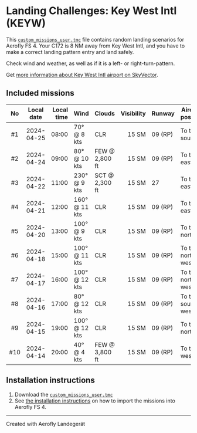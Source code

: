 # Landing Challenges: Key West Intl (KEYW)

This [`custom_missions_user.tmc`](./custom_missions_user.tmc) file contains random landing scenarios for Aerofly FS 4.
Your C172 is 8 NM away from Key West Intl, and you have to make a correct landing pattern entry and land safely.

Check wind and weather, as well as if it is a left- or right-turn-pattern.

Get [more information about Key West Intl airport on SkyVector](https://skyvector.com/airport/KEYW).

## Included missions

| No  | Local date | Local time | Wind          | Clouds         | Visibility | Runway  | Aircraft position |
| :-: | ---------- | ---------: | ------------- | -------------- | ---------: | ------- | ----------------- |
| #1  | 2024-04-25 |      08:00 | 70° @ 8 kts   | CLR            |      15 SM | 09 (RP) | To the south      |
| #2  | 2024-04-24 |      09:00 | 80° @ 10 kts  | FEW @ 2,800 ft |      15 SM | 09 (RP) | To the east       |
| #3  | 2024-04-22 |      11:00 | 230° @ 9 kts  | SCT @ 2,300 ft |      15 SM | 27      | To the east       |
| #4  | 2024-04-21 |      12:00 | 160° @ 11 kts | CLR            |      15 SM | 09 (RP) | To the east       |
| #5  | 2024-04-20 |      13:00 | 100° @ 9 kts  | CLR            |      15 SM | 09 (RP) | To the north      |
| #6  | 2024-04-18 |      15:00 | 100° @ 11 kts | CLR            |      15 SM | 09 (RP) | To the north-west |
| #7  | 2024-04-17 |      16:00 | 100° @ 12 kts | CLR            |      15 SM | 09 (RP) | To the north-west |
| #8  | 2024-04-16 |      17:00 | 80° @ 12 kts  | CLR            |      15 SM | 09 (RP) | To the south-west |
| #9  | 2024-04-15 |      19:00 | 100° @ 12 kts | CLR            |      15 SM | 09 (RP) | To the north      |
| #10 | 2024-04-14 |      20:00 | 40° @ 4 kts   | FEW @ 3,800 ft |      15 SM | 09 (RP) | To the west       |

## Installation instructions

1. Download the [`custom_missions_user.tmc`](./custom_missions_user.tmc)
2. See [the installation instructions](https://fboes.github.io/aerofly-missions/docs/generic-installation.html) on how to import the missions into Aerofly FS 4.

---

Created with Aerofly Landegerät
